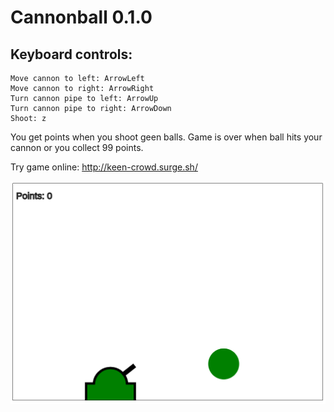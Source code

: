 # Cannonball 0.1.0

## Keyboard controls: 

```
Move cannon to left: ArrowLeft
Move cannon to right: ArrowRight
Turn cannon pipe to left: ArrowUp
Turn cannon pipe to right: ArrowDown
Shoot: z
```
You get points when you shoot geen balls.
Game is over when ball hits your cannon or you collect 99 points.

Try game online: http://keen-crowd.surge.sh/

![Example image](/public/example1.png)
